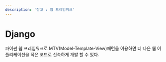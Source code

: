 ```yaml
---
description: '장고 : 웹 프레임워크'
---
```


# Django

 파이썬 웹 프레임워크로 MTV\(Model-Template-View\)패턴을 이용하면 더 나은 웹 어플리케이션을 적은 코드로 신속하게 개발 할 수 있다.

